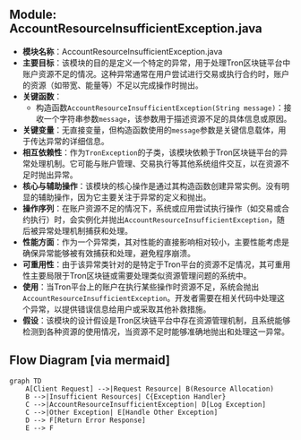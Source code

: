 ## Module: AccountResourceInsufficientException.java
- **模块名称**：AccountResourceInsufficientException.java
- **主要目标**：该模块的目的是定义一个特定的异常，用于处理Tron区块链平台中账户资源不足的情况。这种异常通常在用户尝试进行交易或执行合约时，账户的资源（如带宽、能量等）不足以完成操作时抛出。
- **关键函数**：
  - 构造函数`AccountResourceInsufficientException(String message)`：接收一个字符串参数`message`，该参数用于描述资源不足的具体信息或原因。
- **关键变量**：无直接变量，但构造函数使用的`message`参数是关键信息载体，用于传达异常的详细信息。
- **相互依赖性**：作为`TronException`的子类，该模块依赖于Tron区块链平台的异常处理机制。它可能与账户管理、交易执行等其他系统组件交互，以在资源不足时抛出异常。
- **核心与辅助操作**：该模块的核心操作是通过其构造函数创建异常实例。没有明显的辅助操作，因为它主要关注于异常的定义和抛出。
- **操作序列**：在账户资源不足的情况下，系统或应用尝试执行操作（如交易或合约执行）时，会实例化并抛出`AccountResourceInsufficientException`，随后被异常处理机制捕获和处理。
- **性能方面**：作为一个异常类，其对性能的直接影响相对较小，主要性能考虑是确保异常能够被有效捕获和处理，避免程序崩溃。
- **可重用性**：由于该异常类针对的是特定于Tron平台的资源不足情况，其可重用性主要局限于Tron区块链或需要处理类似资源管理问题的系统中。
- **使用**：当Tron平台上的账户在执行某些操作时资源不足，系统会抛出`AccountResourceInsufficientException`。开发者需要在相关代码中处理这个异常，以提供错误信息给用户或采取其他补救措施。
- **假设**：该模块的设计假设是Tron区块链平台中存在资源管理机制，且系统能够检测到各种资源的使用情况，当资源不足时能够准确地抛出和处理这一异常。
## Flow Diagram [via mermaid]
```mermaid
graph TD
    A[Client Request] -->|Request Resource| B(Resource Allocation)
    B -->|Insufficient Resources| C{Exception Handler}
    C -->|AccountResourceInsufficientException| D[Log Exception]
    C -->|Other Exception| E[Handle Other Exception]
    D --> F[Return Error Response]
    E --> F
```
